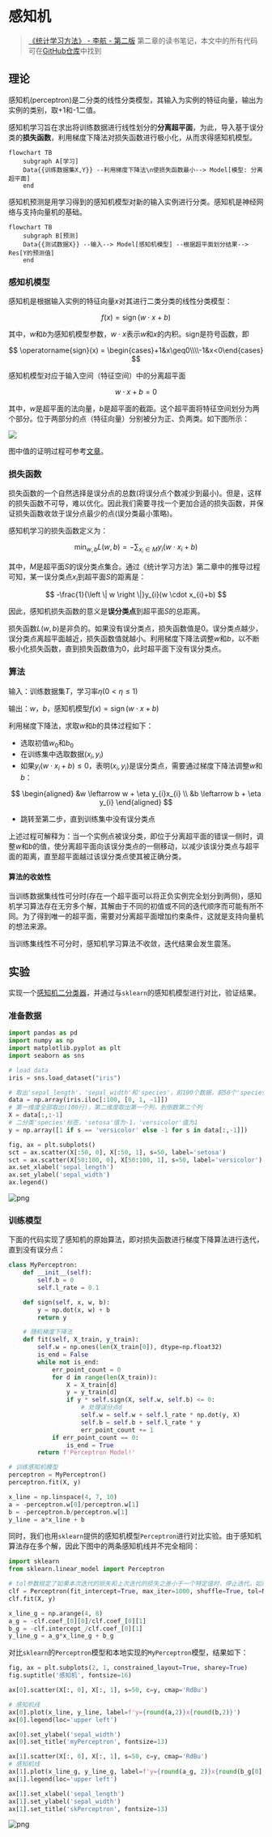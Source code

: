 # 感知机

> [《统计学习方法》 - 李航 - 第二版](https://1drv.ms/b/s!AkcJSyT7tq80f24rxQaaH3HMUWE?e=5vJQNK) 第二章的读书笔记，本文中的所有代码可在[GitHub仓库](https://github.com/LittleBee1024/learning_book/tree/main/docs/booknotes/ml/perceptron/code)中找到

## 理论

感知机(perceptron)是二分类的线性分类模型，其输入为实例的特征向量，输出为实例的类别，取+1和-1二值。

感知机学习旨在求出将训练数据进行线性划分的**分离超平面**，为此，导入基于误分类的**损失函数**，利用梯度下降法对损失函数进行极小化，从而求得感知机模型。

```mermaid
flowchart TB
    subgraph A[学习]
    Data{{训练数据集X,Y}} --利用梯度下降法\n使损失函数最小--> Model[模型: 分离超平面]
    end
```

感知机预测是用学习得到的感知机模型对新的输入实例进行分类。感知机是神经网络与支持向量机的基础。

```mermaid
flowchart TB
    subgraph B[预测]
    Data{{测试数据X}} --输入--> Model[感知机模型] --根据超平面划分结果--> Res[Y的预测值]
    end
```

### 感知机模型

感知机是根据输入实例的特征向量$x$对其进行二类分类的线性分类模型：

$$
f(x)=\operatorname{sign}(w \cdot x+b)
$$

其中，$w$和$b$为感知机模型参数，$w \cdot x$表示$w$和$x$的内积。sign是符号函数，即

$$
\operatorname{sign}(x) = \begin{cases}+1&x\geq0\\\\-1&x<0\end{cases}
$$

感知机模型对应于输入空间（特征空间）中的分离超平面

$$w \cdot x+b=0$$

其中，$w$是超平面的法向量，$b$是超平面的截距。这个超平面将特征空间划分为两个部分。位于两部分的点（特征向量）分别被分为正、负两类。如下图所示：

![](./images/perceptron.png)

图中值的证明过程可参考[文章](https://www.jianshu.com/p/c7eddb3ff248)。

### 损失函数

损失函数的一个自然选择是误分点的总数(将误分点个数减少到最小)。但是，这样的损失函数不可导，难以优化。因此我们需要寻找一个更加合适的损失函数，并保证损失函数收敛于误分点最少的点(误分类最小策略)。

感知机学习的损失函数定义为：

$$
\min _{w, b} L(w, b)=-\sum_{x_{i} \in M} y_{i}\left(w \cdot x_{i}+b\right)
$$

其中，$M$是超平面$S$的误分类点集合。通过《统计学习方法》第二章中的推导过程可知，某一误分类点$x_{i}$到超平面$S$的距离是：

$$
-\frac{1}{\left \| w \right \|}y_{i}(w \cdot x_{i}+b)
$$

因此，感知机损失函数的意义是**误分类点**到超平面$S$的总距离。

损失函数$L(w, b)$是非负的。如果没有误分类点，损失函数值是0。误分类点越少，误分类点离超平面越近，损失函数值就越小。利用梯度下降法调整$w$和$b$，以不断极小化损失函数，直到损失函数值为0，此时超平面下没有误分类点。

### 算法

输入：训练数据集$T$，学习率$\eta (0 < \eta \leq 1)$

输出：$w$，$b$，感知机模型$f(x)=\operatorname{sign}(w \cdot x+b)$

利用梯度下降法，求取$w$和$b$的具体过程如下：

* 选取初值$w_{0}$和$b_{0}$
* 在训练集中选取数据$(x_{i},y_{i})$
* 如果$y_{i}(w \cdot x_{i}+b) \leq 0$，表明$(x_{i},y_{i})$是误分类点，需要通过梯度下降法调整$w$和$b$：

$$
\begin{aligned}
&w \leftarrow w + \eta y_{i}x_{i}
\\
&b \leftarrow b + \eta y_{i}
\end{aligned}
$$

* 跳转至第二步，直到训练集中没有误分类点

上述过程可解释为：当一个实例点被误分类，即位于分离超平面的错误一侧时，调整$w$和$b$的值，使分离超平面向该误分类点的一侧移动，以减少该误分类点与超平面的距离，直至超平面越过该误分类点使其被正确分类。

#### 算法的收敛性

当训练数据集线性可分时(存在一个超平面可以将正负实例完全划分到两侧)，感知机学习算法存在无穷多个解，其解由于不同的初值或不同的迭代顺序而可能有所不同。为了得到唯一的超平面，需要对分离超平面增加约束条件，这就是支持向量机的想法来源。

当训练集线性不可分时，感知机学习算法不收敛，迭代结果会发生震荡。

## 实验

实现一个[感知机二分类器](https://github.com/LittleBee1024/learning_book/tree/main/docs/booknotes/ml/perceptron/code/perceptron.ipynb)，并通过与`sklearn`的感知机模型进行对比，验证结果。

### 准备数据

```python
import pandas as pd
import numpy as np
import matplotlib.pyplot as plt
import seaborn as sns

# load data
iris = sns.load_dataset("iris")

# 取出'sepal_length'，'sepal_width'和'species'，前100个数据，前50个'species'是'setosa'，后50个'species'是'versicolor'
data = np.array(iris.iloc[:100, [0, 1, -1]])
# 第一维度全部取出(100行)，第二维度取出第一个列，到倒数第二个列
X = data[:,:-1]
# 二分类'species'标签，'setosa'值为-1，'versicolor'值为1
y = np.array([1 if s == 'versicolor' else -1 for s in data[:,-1]])

fig, ax = plt.subplots()
sct = ax.scatter(X[:50, 0], X[:50, 1], s=50, label='setosa')
sct = ax.scatter(X[50:100, 0], X[50:100, 1], s=50, label='versicolor')
ax.set_xlabel('sepal_length')
ax.set_ylabel('sepal_width')
ax.legend()
```

![png](images/perceptron_2_1.png)

### 训练模型

下面的代码实现了感知机的原始算法，即对损失函数进行梯度下降算法进行迭代，直到没有误分点：

```python
class MyPerceptron:
    def __init__(self):
        self.b = 0
        self.l_rate = 0.1

    def sign(self, x, w, b):
        y = np.dot(x, w) + b
        return y

    # 随机梯度下降法
    def fit(self, X_train, y_train):
        self.w = np.ones(len(X_train[0]), dtype=np.float32)
        is_end = False
        while not is_end:
            err_point_count = 0
            for d in range(len(X_train)):
                X = X_train[d]
                y = y_train[d]
                if y * self.sign(X, self.w, self.b) <= 0:
                    # 处理误分点d
                    self.w = self.w + self.l_rate * np.dot(y, X)
                    self.b = self.b + self.l_rate * y
                    err_point_count += 1
            if err_point_count == 0:
                is_end = True
        return f'Perceptron Model!'

# 训练感知机模型
perceptron = MyPerceptron()
perceptron.fit(X, y)

x_line = np.linspace(4, 7, 10)
a = -perceptron.w[0]/perceptron.w[1]
b = -perceptron.b/perceptron.w[1]
y_line = a*x_line + b
```

同时，我们也用`sklearn`提供的感知机模型`Perceptron`进行对比实验。由于感知机算法存在多个解，因此下图中的两条感知机线并不完全相同：

```python
import sklearn
from sklearn.linear_model import Perceptron

# tol参数规定了如果本次迭代的损失和上次迭代的损失之差小于一个特定值时，停止迭代。如果设置成None可保证不会出现误差点
clf = Perceptron(fit_intercept=True, max_iter=1000, shuffle=True, tol=None)
clf.fit(X, y)

x_line_g = np.arange(4, 8)
a_g = -clf.coef_[0][0]/clf.coef_[0][1]
b_g = -clf.intercept_/clf.coef_[0][1]
y_line_g = a_g*x_line_g + b_g
```

对比`sklearn`的`Perceptron`模型和本地实现的`MyPerceptron`模型，结果如下：

```python
fig, ax = plt.subplots(2, 1, constrained_layout=True, sharey=True)
fig.suptitle('感知机', fontsize=16)

ax[0].scatter(X[:, 0], X[:, 1], s=50, c=y, cmap='RdBu')

# 感知机线
ax[0].plot(x_line, y_line, label=f'y={round(a,2)}x{round(b,2)}')
ax[0].legend(loc='upper left')

ax[0].set_ylabel('sepal_width')
ax[0].set_title('myPerceptron', fontsize=13)

ax[1].scatter(X[:, 0], X[:, 1], s=50, c=y, cmap='RdBu')
# 感知机线
ax[1].plot(x_line_g, y_line_g, label=f'y={round(a_g, 2)}x{round(b_g[0],2)}')
ax[1].legend(loc='upper left')

ax[1].set_xlabel('sepal_length')
ax[1].set_ylabel('sepal_width')
ax[1].set_title('skPerceptron', fontsize=13)
```

![png](images/perceptron_7_1.png)


